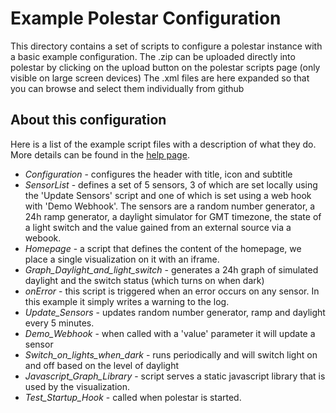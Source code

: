 # Example Polestar Configuration

This directory contains a set of scripts to configure a polestar instance with a basic example configuration. The .zip can be uploaded directly into polestar by clicking on the upload button on the polestar scripts page (only visible on large screen devices) The .xml files are here expanded so that you can browse and select them individually from github

## About this configuration

Here is a list of the example script files with a description of what they do. More details can be found in the [help page](https://polestar.io/polestar/help).

* *Configuration* - configures the header with title, icon and subtitle
* *SensorList* - defines a set of 5 sensors, 3 of which are set locally using the 'Update Sensors' script and one of which is set using a web hook with 'Demo Webhook'. The sensors are a random number generator, a 24h ramp generator, a daylight simulator for GMT timezone, the state of a light switch and the value gained from an external source via a webook.
* *Homepage* - a script that defines the content of the homepage, we place a single visualization on it with an iframe.
* *Graph_Daylight_and_light_switch* -  generates a 24h graph of simulated daylight and the switch status (which turns on when dark)
* *onError* - this script is triggered when an error occurs on any sensor. In this example it simply writes a warning to the log.
* *Update_Sensors* - updates random number generator, ramp and daylight every 5 minutes.
* *Demo_Webhook* - when called with a 'value' parameter it will update a sensor
* *Switch_on_lights_when_dark* - runs periodically and will switch light on and off based on the level of daylight
* *Javascript_Graph_Library* - script serves a static javascript library that is used by the visualization.
* *Test_Startup_Hook* - called when polestar is started.